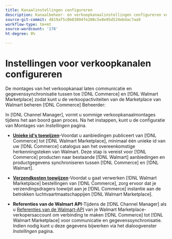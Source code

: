 ```yaml
---
title: Kanaalinstellingen configureren
description: Kanaalbeheer- en verkoopkanaalinstellingen configureren voor verificatie, de cataloguskenmerken en verzenddragers toewijzen die nodig zijn voor de coördinatie van verkoopactiviteiten tussen [!DNL Commerce] en de [!DNL Walmart Marketplace].
source-git-commit: d819af5c0b03094fe208c5e8e95d524ebdac7aa9
workflow-type: tm+mt
source-wordcount: '178'
ht-degree: 0%

---
```



# Instellingen voor verkoopkanalen configureren

De montages van het verkoopkanaal laten communicatie en gegevenssynchronisatie tussen toe [!DNL Commerce] en [!DNL Walmart Marketplace] zodat kunt u de verkoopactiviteiten van de Marketplace van Walmart beheren [!DNL Commerce] Beheerder:

In [!DNL Channel Manager], vormt u sommige verkoopkanaalmontages tijdens het aan boord gaan proces. Na het instappen, kunt u de configuratie van Montages van *Instellingen* pagina.

* **[Unieke id&#39;s toewijzen](map-catalog-attributes.md)**-Voordat u aanbiedingen publiceert van [!DNL Commerce] tot [!DNL Walmart Marketplace], minimaal één unieke id van uw [!DNL Commerce] catalogus aan het overeenkomstige herkenningsteken van Walmart. Deze stap is vereist voor [!DNL Commerce] producten naar bestaande [!DNL Walmart] aanbiedingen en productgegevens synchroniseren tussen [!DNL Commerce] en [!DNL Walmart].

* **[Verzendkosten toewijzen](map-shipping-carriers.md)**-Voordat u gaat verwerken [!DNL Walmart Marketplace] bestellingen van [!DNL Commerce], zorg ervoor dat je verzendingsdragers toewijst aan je [!DNL Commerce] instantie aan de betrokken luchtvaartmaatschappijen [!DNL Walmart Marketplace].

* **Referenties van de Walmart API**-Tijdens de [!DNL Channel Manager] als u [Referenties van de Walmart-API](walmart-prerequisites.md#generate-a-walmart-marketplace-production-api-key) van je Walmart Marketplace-verkopersaccount om verbinding te maken [!DNL Commerce] tot [!DNL Walmart Marketplace] voor communicatie en gegevenssynchronisatie. Indien nodig kunt u deze gegevens bijwerken via het dialoogvenster *Instellingen* pagina.
